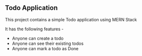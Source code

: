 ## Todo Application
This project contains a simple Todo application using MERN Stack

It has the following features - 
- Anyone can create a todo
- Anyone can see their existing todos
- Anyone can mark a todo as Done